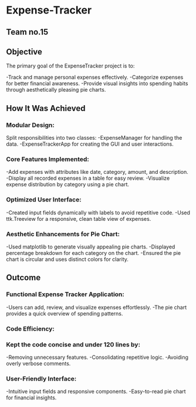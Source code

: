 # Expense-Tracker
## Team no.15
## Objective
The primary goal of the ExpenseTracker project is to:

-Track and manage personal expenses effectively.
-Categorize expenses for better financial awareness.
-Provide visual insights into spending habits through aesthetically pleasing pie charts.
## How It Was Achieved
### Modular Design:

Split responsibilities into two classes:
-ExpenseManager for handling the data.
-ExpenseTrackerApp for creating the GUI and user interactions.
### Core Features Implemented:

-Add expenses with attributes like date, category, amount, and description.
-Display all recorded expenses in a table for easy review.
-Visualize expense distribution by category using a pie chart.
### Optimized User Interface:

-Created input fields dynamically with labels to avoid repetitive code.
-Used ttk.Treeview for a responsive, clean table view of expenses.
### Aesthetic Enhancements for Pie Chart:

-Used matplotlib to generate visually appealing pie charts.
-Displayed percentage breakdown for each category on the chart.
-Ensured the pie chart is circular and uses distinct colors for clarity.
## Outcome
### Functional Expense Tracker Application:

-Users can add, review, and visualize expenses effortlessly.
-The pie chart provides a quick overview of spending patterns.
### Code Efficiency:

### Kept the code concise and under 120 lines by:
-Removing unnecessary features.
-Consolidating repetitive logic.
-Avoiding overly verbose comments.
### User-Friendly Interface:

-Intuitive input fields and responsive components.
-Easy-to-read pie chart for financial insights.
